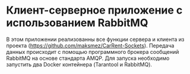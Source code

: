# Клиент-серверное приложение с использованием RabbitMQ
В этом приложении реализованны все функции сервера и клиента из проекта (https://github.com/maksmez/CarRent-Sockets).
Передача данных происходит с помощью программного брокера сообщений RabbitMQ на основе стандарта AMQP.
Для запуска необходимо запустить два Docker контейнера (Tarantool и RabbitMQ).
